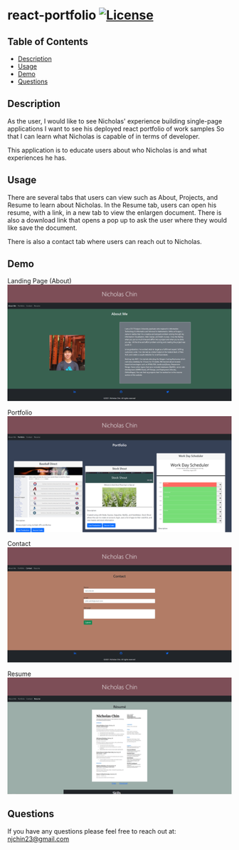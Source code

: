 # react-portfolio [![License](https://img.shields.io/badge/License-MIT-blue.svg)](https://opensource.org/licenses/MIT)

## Table of Contents

- [Description](#description)
- [Usage](#usage)
- [Demo](#demo)
- [Questions](#questions)

## Description

As the user, I would like to see Nicholas' experience building single-page applications
I want to see his deployed react portfolio of work samples
So that I can learn what Nicholas is capable of in terms of developer.

This application is to educate users about who Nicholas is and what experiences he has.

## Usage

There are several tabs that users can view such as About, Projects, and Resume to learn about Nicholas. In the Resume tab, users can open his resume, with a link, in a new tab to view the enlargen document. There is also a download link that opens a pop up to ask the user where they would like save the document.

There is also a contact tab where users can reach out to Nicholas.

## Demo

Landing Page (About)
![landingpage](/src/images/about.PNG)

Portfolio
![portfolio](/src/images/portfolio.PNG)

Contact
![contact](/src/images/contact.PNG)

Resume
![resume](/src/images/resume-img.PNG)

## Questions

If you have any questions please feel free to reach out at:  
[njchin23@gmail.com](mailto:njchin23@gmail.com?subject=[GitHub%Stock%Shout])
